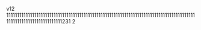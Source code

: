 v12
111111111111111111111111111111111111111111111111111111111111111111111111111111111111111111111111111111111111111111231&nbsp;2
